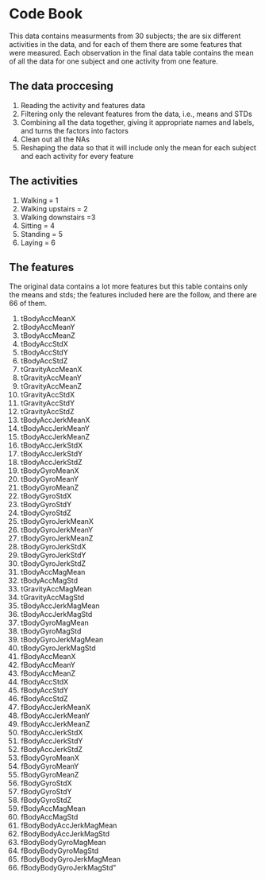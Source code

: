 # Code Book #
This data contains measurments from 30 subjects; the are six different activities in the data, and for each of them there are some features that were measured. Each observation in the final data table contains the mean of all the data for one subject and one activity from one feature.

## The data proccesing ##
1. Reading the activity and features data
2. Filtering only the relevant features from the data, i.e., means and STDs
3. Combining all the data together, giving it appropriate names and labels, and turns the factors into factors
4. Clean out all the NAs
5. Reshaping the data so that it will include only the mean for each subject and each activity for every feature

## The activities ##
1. Walking = 1
2. Walking upstairs = 2
3. Walking downstairs =3
4. Sitting = 4
5. Standing = 5
6. Laying = 6

## The features ##
The original data contains a lot more features but this table contains only the means and stds; the features included here are the follow, and there are 66 of them.

1.  tBodyAccMeanX
2.  tBodyAccMeanY
3.  tBodyAccMeanZ
4.  tBodyAccStdX
5.  tBodyAccStdY
6.  tBodyAccStdZ
7.  tGravityAccMeanX
8.  tGravityAccMeanY
9.  tGravityAccMeanZ
10. tGravityAccStdX
11. tGravityAccStdY
12. tGravityAccStdZ         
13. tBodyAccJerkMeanX
14. tBodyAccJerkMeanY
15. tBodyAccJerkMeanZ       
16. tBodyAccJerkStdX
17. tBodyAccJerkStdY
18. tBodyAccJerkStdZ        
19. tBodyGyroMeanX
20. tBodyGyroMeanY
21. tBodyGyroMeanZ
22. tBodyGyroStdX
23. tBodyGyroStdY
24. tBodyGyroStdZ
25. tBodyGyroJerkMeanX
26. tBodyGyroJerkMeanY
27. tBodyGyroJerkMeanZ
28. tBodyGyroJerkStdX
29. tBodyGyroJerkStdY
30. tBodyGyroJerkStdZ
31. tBodyAccMagMean
32. tBodyAccMagStd
33. tGravityAccMagMean
34. tGravityAccMagStd
35. tBodyAccJerkMagMean
36. tBodyAccJerkMagStd
37. tBodyGyroMagMean
38. tBodyGyroMagStd
39. tBodyGyroJerkMagMean
40. tBodyGyroJerkMagStd
41. fBodyAccMeanX
42. fBodyAccMeanY
43. fBodyAccMeanZ
44. fBodyAccStdX
45. fBodyAccStdY
46. fBodyAccStdZ
47. fBodyAccJerkMeanX
48. fBodyAccJerkMeanY
49. fBodyAccJerkMeanZ
50. fBodyAccJerkStdX
51. fBodyAccJerkStdY
52. fBodyAccJerkStdZ
53. fBodyGyroMeanX
54. fBodyGyroMeanY
55. fBodyGyroMeanZ
56. fBodyGyroStdX
57. fBodyGyroStdY
58. fBodyGyroStdZ
59. fBodyAccMagMean
60. fBodyAccMagStd
61. fBodyBodyAccJerkMagMean
62. fBodyBodyAccJerkMagStd
63. fBodyBodyGyroMagMean
64. fBodyBodyGyroMagStd
65. fBodyBodyGyroJerkMagMean
66. fBodyBodyGyroJerkMagStd"
